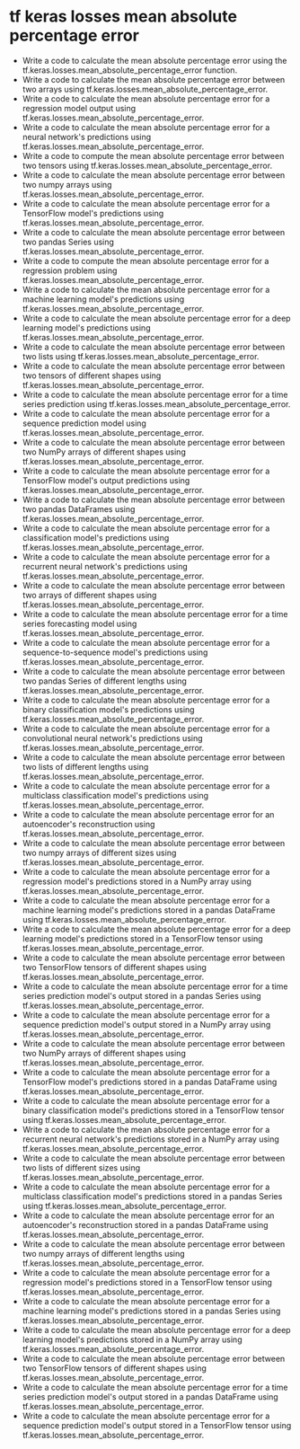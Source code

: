 # tf keras losses mean absolute percentage error

- Write a code to calculate the mean absolute percentage error using the tf.keras.losses.mean_absolute_percentage_error function.
- Write a code to calculate the mean absolute percentage error between two arrays using tf.keras.losses.mean_absolute_percentage_error.
- Write a code to calculate the mean absolute percentage error for a regression model output using tf.keras.losses.mean_absolute_percentage_error.
- Write a code to calculate the mean absolute percentage error for a neural network's predictions using tf.keras.losses.mean_absolute_percentage_error.
- Write a code to compute the mean absolute percentage error between two tensors using tf.keras.losses.mean_absolute_percentage_error.
- Write a code to calculate the mean absolute percentage error between two numpy arrays using tf.keras.losses.mean_absolute_percentage_error.
- Write a code to calculate the mean absolute percentage error for a TensorFlow model's predictions using tf.keras.losses.mean_absolute_percentage_error.
- Write a code to calculate the mean absolute percentage error between two pandas Series using tf.keras.losses.mean_absolute_percentage_error.
- Write a code to compute the mean absolute percentage error for a regression problem using tf.keras.losses.mean_absolute_percentage_error.
- Write a code to calculate the mean absolute percentage error for a machine learning model's predictions using tf.keras.losses.mean_absolute_percentage_error.
- Write a code to calculate the mean absolute percentage error for a deep learning model's predictions using tf.keras.losses.mean_absolute_percentage_error.
- Write a code to calculate the mean absolute percentage error between two lists using tf.keras.losses.mean_absolute_percentage_error.
- Write a code to calculate the mean absolute percentage error between two tensors of different shapes using tf.keras.losses.mean_absolute_percentage_error.
- Write a code to calculate the mean absolute percentage error for a time series prediction using tf.keras.losses.mean_absolute_percentage_error.
- Write a code to calculate the mean absolute percentage error for a sequence prediction model using tf.keras.losses.mean_absolute_percentage_error.
- Write a code to calculate the mean absolute percentage error between two NumPy arrays of different shapes using tf.keras.losses.mean_absolute_percentage_error.
- Write a code to calculate the mean absolute percentage error for a TensorFlow model's output predictions using tf.keras.losses.mean_absolute_percentage_error.
- Write a code to calculate the mean absolute percentage error between two pandas DataFrames using tf.keras.losses.mean_absolute_percentage_error.
- Write a code to calculate the mean absolute percentage error for a classification model's predictions using tf.keras.losses.mean_absolute_percentage_error.
- Write a code to calculate the mean absolute percentage error for a recurrent neural network's predictions using tf.keras.losses.mean_absolute_percentage_error.
- Write a code to calculate the mean absolute percentage error between two arrays of different shapes using tf.keras.losses.mean_absolute_percentage_error.
- Write a code to calculate the mean absolute percentage error for a time series forecasting model using tf.keras.losses.mean_absolute_percentage_error.
- Write a code to calculate the mean absolute percentage error for a sequence-to-sequence model's predictions using tf.keras.losses.mean_absolute_percentage_error.
- Write a code to calculate the mean absolute percentage error between two pandas Series of different lengths using tf.keras.losses.mean_absolute_percentage_error.
- Write a code to calculate the mean absolute percentage error for a binary classification model's predictions using tf.keras.losses.mean_absolute_percentage_error.
- Write a code to calculate the mean absolute percentage error for a convolutional neural network's predictions using tf.keras.losses.mean_absolute_percentage_error.
- Write a code to calculate the mean absolute percentage error between two lists of different lengths using tf.keras.losses.mean_absolute_percentage_error.
- Write a code to calculate the mean absolute percentage error for a multiclass classification model's predictions using tf.keras.losses.mean_absolute_percentage_error.
- Write a code to calculate the mean absolute percentage error for an autoencoder's reconstruction using tf.keras.losses.mean_absolute_percentage_error.
- Write a code to calculate the mean absolute percentage error between two numpy arrays of different sizes using tf.keras.losses.mean_absolute_percentage_error.
- Write a code to calculate the mean absolute percentage error for a regression model's predictions stored in a NumPy array using tf.keras.losses.mean_absolute_percentage_error.
- Write a code to calculate the mean absolute percentage error for a machine learning model's predictions stored in a pandas DataFrame using tf.keras.losses.mean_absolute_percentage_error.
- Write a code to calculate the mean absolute percentage error for a deep learning model's predictions stored in a TensorFlow tensor using tf.keras.losses.mean_absolute_percentage_error.
- Write a code to calculate the mean absolute percentage error between two TensorFlow tensors of different shapes using tf.keras.losses.mean_absolute_percentage_error.
- Write a code to calculate the mean absolute percentage error for a time series prediction model's output stored in a pandas Series using tf.keras.losses.mean_absolute_percentage_error.
- Write a code to calculate the mean absolute percentage error for a sequence prediction model's output stored in a NumPy array using tf.keras.losses.mean_absolute_percentage_error.
- Write a code to calculate the mean absolute percentage error between two NumPy arrays of different shapes using tf.keras.losses.mean_absolute_percentage_error.
- Write a code to calculate the mean absolute percentage error for a TensorFlow model's predictions stored in a pandas DataFrame using tf.keras.losses.mean_absolute_percentage_error.
- Write a code to calculate the mean absolute percentage error for a binary classification model's predictions stored in a TensorFlow tensor using tf.keras.losses.mean_absolute_percentage_error.
- Write a code to calculate the mean absolute percentage error for a recurrent neural network's predictions stored in a NumPy array using tf.keras.losses.mean_absolute_percentage_error.
- Write a code to calculate the mean absolute percentage error between two lists of different sizes using tf.keras.losses.mean_absolute_percentage_error.
- Write a code to calculate the mean absolute percentage error for a multiclass classification model's predictions stored in a pandas Series using tf.keras.losses.mean_absolute_percentage_error.
- Write a code to calculate the mean absolute percentage error for an autoencoder's reconstruction stored in a pandas DataFrame using tf.keras.losses.mean_absolute_percentage_error.
- Write a code to calculate the mean absolute percentage error between two numpy arrays of different lengths using tf.keras.losses.mean_absolute_percentage_error.
- Write a code to calculate the mean absolute percentage error for a regression model's predictions stored in a TensorFlow tensor using tf.keras.losses.mean_absolute_percentage_error.
- Write a code to calculate the mean absolute percentage error for a machine learning model's predictions stored in a pandas Series using tf.keras.losses.mean_absolute_percentage_error.
- Write a code to calculate the mean absolute percentage error for a deep learning model's predictions stored in a NumPy array using tf.keras.losses.mean_absolute_percentage_error.
- Write a code to calculate the mean absolute percentage error between two TensorFlow tensors of different shapes using tf.keras.losses.mean_absolute_percentage_error.
- Write a code to calculate the mean absolute percentage error for a time series prediction model's output stored in a pandas DataFrame using tf.keras.losses.mean_absolute_percentage_error.
- Write a code to calculate the mean absolute percentage error for a sequence prediction model's output stored in a TensorFlow tensor using tf.keras.losses.mean_absolute_percentage_error.